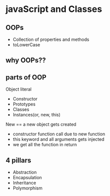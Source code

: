 # javaScript and Classes

## OOPs
- Collection of properties and methods
- toLowerCase

## why OOPs??

## parts of OOP
Object literal

- Constructor
- Prototypes
- Classes
- Instances(or, new, this)

New == a new object gets created
- constructor function call due to new function
- this keyword and all arguments gets injected
- we get all the function in return

## 4 pillars

- Abstraction
- Encapsulation
- Inheritance
- Polymorphism